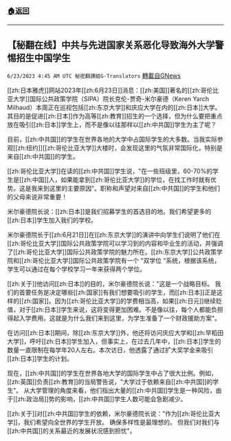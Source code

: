 ###  [:house:返回](README.md)
---


## 【秘翻在线】中共与先进国家关系恶化导致海外大学警惕招生中国学生
`6/23/2023 4:45 AM UTC 秘密翻譯組G-Translators` [轉載自GNews](https://gnews.org/articles/1405844)

         

[[zh:日本雅虎]]网站2023年[[zh:6月23日]]消息：[[zh:美国]]著名的[[zh:哥伦比亚大学]]国际公共政策学院（SIPA）院长克伦\-贾奇\-米尔豪德（Keren Yarch Milhaud）本周正在巡视包括[[zh:东京大学]]和庆应大学在内的[[zh:日本]]大学。其目的是促进[[zh:日本]]作为高等[[zh:教育]]招生的一个选择，但为什么要把重点放在吸引[[zh:日本]]学生上，而不是像以往那样以[[zh:中共国]]学生为主了呢？

目前，[[zh:中共国]]的学生在世界各地的大学中占国际学生的大多数。当我实际参观[[zh:纽约]][[zh:哥伦比亚大学]]大楼时，会发现这里的气氛非常国际化，特别是来自[[zh:中共国]]的学生。

[[zh:哥伦比亚大学]]在读的[[zh:中共国]]学生说，"在一些班级里，60-70%的学生是[[zh:中国]]人，如果能拿到[[zh:哥伦比亚大学]]的学位，在找工作时就有优势。这是我来到这里的主要原因"。职称和声望对来自[[zh:中共国]]的学生和他们的父母来说非常重要！

米尔豪德院长说：[[zh:日本]]是我们招募学生的首选目的地。我们希望更多的[[zh:日本]]学生加入我们的学校。

米尔豪德院长于[[zh:6月21日]]在[[zh:东京大学]]的演讲中向学生们说明了他们在[[zh:哥伦比亚大学]]国际公共政策学院可以学习到的内容和毕业生的活动，并强调了[[zh:哥伦比亚大学]]国际公共政策学院的魅力所在。[[zh:东京大学]]公共政策学院和[[zh:哥伦比亚大学]]国际公共政策学院有一个 "双学位 "系统，根据该系统，学生可以通过在每个学校学习一年来获得两个学位。

[[zh:关于]]他访问[[zh:日本]]的目的，米尔豪德院长说："这是一个战略目标。 我们的首要任务是决定哪些[[zh:国家]]有我们想要吸引的学生，而[[zh:日本]]正是这样的[[zh:国家]]。因为[[zh:哥伦比亚大学]]的学费相当高，如果[[zh:日元]]继续贬值，对于[[zh:日本]]学生来说，这将变得更加困难。不是像以往，每个人都能负担得起入学费用。这就是为什么我们来到这里，为学生准备了一个财政援助方案"。

在访问[[zh:日本]]期间，除[[zh:东京大学]]外，他还将访问庆应大学和[[zh:早稻田大学]]，呼吁[[zh:日本]]学生加入，但事实上，在过去几年中，[[zh:日本]]学生的数量一直限制在每学年20人左右。本次访日，他透露了通过扩大奖学金来吸引[[zh:日本]]学生的计划。

现在，[[zh:中共国]]的学生在世界各地大学的国际学生中占了很大比例。例如，[[zh:英国]]负责[[zh:教育]]的当局警告说，"大学过于依赖来自[[zh:中共国]]的学生"。 从大学管理的角度来看，他们指出大量的[[zh:中共国]]学生是一种风险，由于[[zh:政治局]]势的影响，[[zh:中共国]]学生人数可能会急剧减少。

[[zh:关于]]对[[zh:中共国]]学生的依赖，米尔豪德院长说："作为[[zh:哥伦比亚大学]]，我们希望向全世界的学生开放。 确保多样性是最理想的。 但我们对我们与[[zh:中共国]]的关系最近的发展状况感到担忧"。
